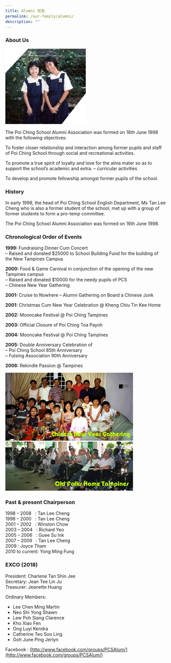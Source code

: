 ```yaml
---
title: Alumni 校友
permalink: /our-family/alumni/
description: ""
---
```

### About Us

<img src="/images/friends1.gif" style="width:50%">
		 
The Poi Ching School Alumni Association was formed on 16th June 1998 with the following objectives:

To foster closer relationship and interaction among former pupils and staff of Poi Ching School through social and recreational activities.

To promote a true spirit of loyalty and love for the alma mater so as to support the school’s academic and extra. – curricular activities

To develop and promote fellowship amongst former pupils of the school.

### History

In early 1998, the head of Poi Ching School English Department, Ms Tan Lee Cheng who is also a former student of the school, met up with a group of former students to form a pro-temp committee.

The Poi Ching School Alumni Association was formed on 16th June 1998.

### Chronological Order of Events

**1999:**&nbsp;Fundraising Dinner Cum Concert  <br>
– Raised and donated $25000 to School Building Fund for the building of the New Tampines Campus

**2000:**&nbsp;Food &amp; Game Carnival in conjunction of the opening of the new Tampines campus  
– Raised and donated $10000 for the needy pupils of PCS <br>
– Chinese New Year Gathering

**2001:**&nbsp;Cruise to Nowhere – Alumni Gathering on Board a Chinese Junk

**2001:**&nbsp;Christmas Cum New Year Celebration @ Kheng Chiu Tin Kee Home

**2002:**&nbsp;Mooncake Festival @ Poi Ching Tampines

**2003:**&nbsp;Official Closure of Poi Ching Toa Payoh

**2004:**&nbsp;Mooncake Festival @ Poi Ching Tampines

**2005:**&nbsp;Double Anniversary Celebration of  <br>
– Poi Ching School 85th Anniversary  <br>
– Futsing Association 90th Anniversary

**2006:**&nbsp;Rekindle Passion @ Tampines

![](/images/Chinese-New-Year-Gathering-.gif)
![](/images/Christmas-cum-New-Year-Cele.gif)

### Past &amp; present Chairperson

1998 – 2008 &nbsp; : Tan Lee Cheng <br>
1998 – 2000 &nbsp; : Tan Lee Cheng <br>
2001 – 2002 &nbsp; : Winston Chow <br>
2003 – 2004 &nbsp; : Richard Yeo <br>
2005 – 2006 &nbsp; : Guee Su Ink <br>
2007 – 2009 &nbsp; : Tan Lee Cheng <br>
2009 : Joyce Tham <br>
2010 to current: Yong Ming Fung

### EXCO (2018)

President: Charlene Tan Shin Jee  <br>
Secretary: Jean Tee Lin Ju  <br>
Treasurer: Jeanette Huang

Ordinary Members:

*   Lee Chen Ming Martin
*   Neo Shi Yong Shawn
*   Lew Poh Siang Clarence
*   Kho Xiao Fen
*   Ong Luyi Kendra
*   Catherine Teo Soo Ling
*   Goh June Ping Jerlyn

Facebook&nbsp;:&nbsp;[http://www.facebook.com/groups/PCSAlum/](http://www.facebook.com/groups/PCSAlum/)
